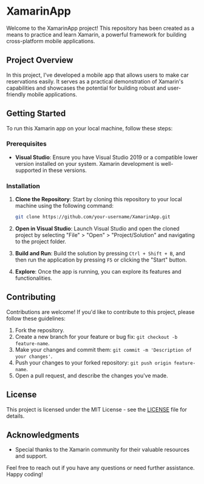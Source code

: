 # XamarinApp

Welcome to the XamarinApp project! This repository has been created as a means to practice and learn Xamarin, a powerful framework for building cross-platform mobile applications.

## Project Overview

In this project, I've developed a mobile app that allows users to make car reservations easily. It serves as a practical demonstration of Xamarin's capabilities and showcases the potential for building robust and user-friendly mobile applications.

## Getting Started

To run this Xamarin app on your local machine, follow these steps:

### Prerequisites

- **Visual Studio**: Ensure you have Visual Studio 2019 or a compatible lower version installed on your system. Xamarin development is well-supported in these versions.

### Installation

1. **Clone the Repository**: Start by cloning this repository to your local machine using the following command:

   ```bash
   git clone https://github.com/your-username/XamarinApp.git
   ```

2. **Open in Visual Studio**: Launch Visual Studio and open the cloned project by selecting "File" > "Open" > "Project/Solution" and navigating to the project folder.

3. **Build and Run**: Build the solution by pressing `Ctrl + Shift + B`, and then run the application by pressing `F5` or clicking the "Start" button.

4. **Explore**: Once the app is running, you can explore its features and functionalities.

## Contributing

Contributions are welcome! If you'd like to contribute to this project, please follow these guidelines:

1. Fork the repository.
2. Create a new branch for your feature or bug fix: `git checkout -b feature-name`.
3. Make your changes and commit them: `git commit -m 'Description of your changes'`.
4. Push your changes to your forked repository: `git push origin feature-name`.
5. Open a pull request, and describe the changes you've made.

## License

This project is licensed under the MIT License - see the [LICENSE](LICENSE) file for details.

## Acknowledgments

- Special thanks to the Xamarin community for their valuable resources and support.

Feel free to reach out if you have any questions or need further assistance. Happy coding!
